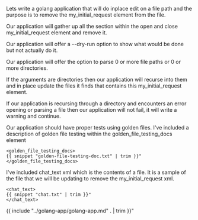 Lets write a golang application that will do inplace edit on a file path and the purpose is to remove the my_initial_request element from the file. 

Our application will gather up all the section within the open and close my_initial_request element and remove it.

Our application will offer a --dry-run option to show what would be done but not actually do it.

Our application will offer the option to parse 0 or more file paths or 0 or more directories.

If the arguments are directories then our application will recurse into them and in place update the files it finds that contains this my_initial_request element.  

If our application is recursing through a directory and encounters an error opening or parsing a file then our application will not fail, it will write a warning and continue.

Our application should have proper tests using golden files.  I've included a description of golden file testing within the golden_file_testing_docs element

```
<golden_file_testing_docs>
{{ snippet "golden-file-testing-doc.txt" | trim }}"
</golden_file_testing_docs>
```

I've included chat_text xml which is the contents of a file.  It is a sample of the file that we will be updating to remove the my_initial_request xml.

```
<chat_text>
{{ snippet "chat.txt" | trim }}"
</chat_text>
```

{{ include "../golang-app/golang-app.md" . | trim }}"

